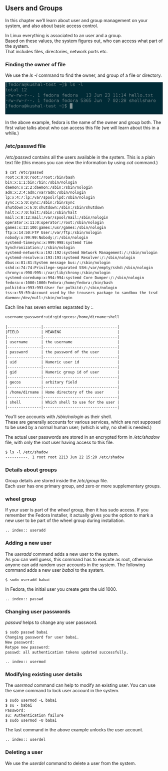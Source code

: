 ## Users and Groups

In this chapter we’ll learn about user and group management on your system, and also about basic access control.

In Linux everything is associated to an user and a group.  
Based on these values, the system figures out, who can access what part of the system.  
That includes files, directories, network ports etc.

### Finding the owner of file

We use the *ls -l* command to find the owner, and group of a file or directory.

![](img/lsl.png)

In the above example, fedora is the name of the owner and group both. The first value talks about who can access this file (we will learn about this in a while.)

### /etc/passwd file

*/etc/passwd* contains all the users available in the system. This is a plain text file (this means you can view the information by using *cat* command.)

```
$ cat /etc/passwd
root:x:0:0:root:/root:/bin/bash
bin:x:1:1:bin:/bin:/sbin/nologin
daemon:x:2:2:daemon:/sbin:/sbin/nologin
adm:x:3:4:adm:/var/adm:/sbin/nologin
lp:x:4:7:lp:/var/spool/lpd:/sbin/nologin
sync:x:5:0:sync:/sbin:/bin/sync
shutdown:x:6:0:shutdown:/sbin:/sbin/shutdown
halt:x:7:0:halt:/sbin:/sbin/halt
mail:x:8:12:mail:/var/spool/mail:/sbin/nologin
operator:x:11:0:operator:/root:/sbin/nologin
games:x:12:100:games:/usr/games:/sbin/nologin
ftp:x:14:50:FTP User:/var/ftp:/sbin/nologin
nobody:x:99:99:Nobody:/:/sbin/nologin
systemd-timesync:x:999:998:systemd Time Synchronization:/:/sbin/nologin
systemd-network:x:192:192:systemd Network Management:/:/sbin/nologin
systemd-resolve:x:193:193:systemd Resolver:/:/sbin/nologin
dbus:x:81:81:System message bus:/:/sbin/nologin
sshd:x:74:74:Privilege-separated SSH:/var/empty/sshd:/sbin/nologin
chrony:x:998:995::/var/lib/chrony:/sbin/nologin
systemd-coredump:x:994:994:systemd Core Dumper:/:/sbin/nologin
fedora:x:1000:1000:Fedora:/home/fedora:/bin/bash
polkitd:x:993:993:User for polkitd:/:/sbin/nologin
tss:x:59:59:Account used by the trousers package to sandbox the tcsd daemon:/dev/null:/sbin/nologin
```

Each line has seven entries separated by *:*. 

```
username:password:uid:gid:gecos:/home/dirname:shell

|---------------|---------------------------------|
|FIELD          | MEANING                         |
|---------------|---------------------------------|
| username      | the username                    |
|---------------|---------------------------------|
| password      | the password of the user        |
|---------------|---------------------------------|
| uid           | Numeric user id                 |
|---------------|---------------------------------|
| gid           | Numeric group id of user        |
|---------------|---------------------------------|
| gecos         | arbitary field                  |
|---------------|---------------------------------|
| /home/dirname | Home directory of the user      |
|---------------|---------------------------------|
| shell         | Which shell to use for the user |
|---------------|---------------------------------|
```

You’ll see accounts with */sbin/nologin* as their shell.  
These are generally accounts for various services, which are not supposed to be used by a normal human user; (which is why, no shell is needed.)

The actual user passwords are stored in an encrypted form in  */etc/shadow* file, with only the
root user having access to this file.

```
$ ls -l /etc/shadow
----------. 1 root root 2213 Jun 22 15:20 /etc/shadow
```

### Details about groups

Group details are stored inside the */etc/group* file.  
Each user has one primary group, and zero or more supplementary groups.

### wheel group

If your user is part of the *wheel* group, then it has sudo access. If you remember the Fedora Installer, it actually gives you the option to mark a new user to be part of the wheel group during installation.

```eval_rst
.. index:: useradd
```
### Adding a new user

The *useradd* command adds a new user to the system.  
As you can well guess, this command has to execute as root, otherwise anyone can add random user accounts in the system. The following command adds a new user *babai* to the system.

```
$ sudo useradd babai
```

In Fedora, the initial user you create gets the uid 1000.

```eval_rst
.. index:: passwd
```
### Changing user passwords

*passwd* helps to change any user password.

```
$ sudo passwd babai
Changing password for user babai.
New password: 
Retype new password: 
passwd: all authentication tokens updated successfully.
```

```eval_rst
.. index:: usermod
```
### Modifying existing user details

The *usermod* command can help to modify an existing user.
You can use the same command to lock user account in the system.

```
$ sudo usermod -L babai
$ su - babai
Password: 
su: Authentication failure 
$ sudo usermod -U babai
```

The last command in the above example unlocks the user account.


```eval_rst
.. index:: userdel
```

### Deleting a user

We use the *userdel* command to delete a user from the system.


